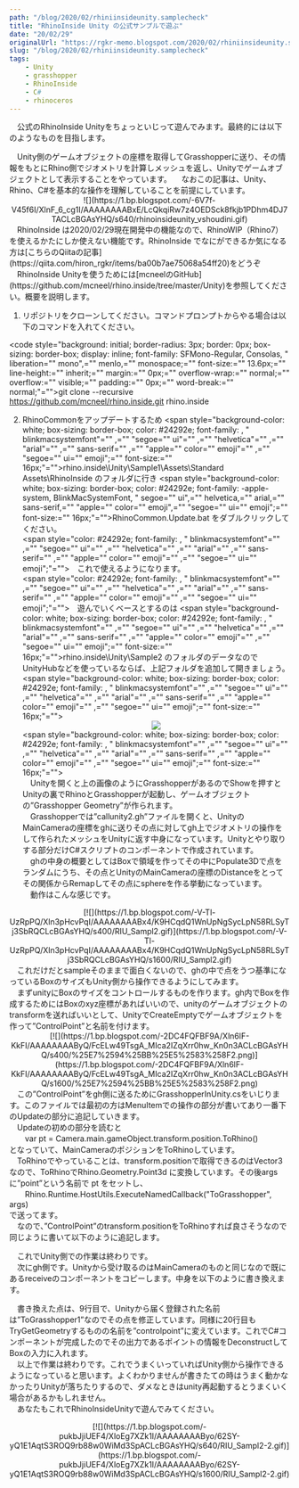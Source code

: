 ```yaml
---
path: "/blog/2020/02/rhiniinsideunity.samplecheck"
title: "RhinoInside Unity の公式サンプルで遊ぶ"
date: "20/02/29"
originalUrl: "https://rgkr-memo.blogspot.com/2020/02/rhiniinsideunity.samplecheck.html"
slug: "/blog/2020/02/rhiniinsideunity.samplecheck"
tags:
    - Unity
    - grasshopper
    - RhinoInside
    - C#
    - rhinoceros
---
```

　公式のRhinoInside Unityをちょっといじって遊んでみます。最終的には以下のようなものを目指します。  
<div>　Unity側のゲームオブジェクトの座標を取得してGrasshopperに送り、その情報をもとにRhino側でジオメトリを計算しメッシュを返し、Unityでゲームオブジェクトとして表示することをやっています。  
　なおこの記事は、Unity、Rhino、C#を基本的な操作を理解していることを前提にしています。</div><div>  
<div class="separator" style="clear: both; text-align: center;">![](https://1.bp.blogspot.com/-6V7f-V45f6I/XlnF_6_cg1I/AAAAAAAABxE/LcQkqiRw7z4OEDSck8fkjb1PDhm4DJ7TACLcBGAsYHQ/s640/rhinoinsideunity_vshoudini.gif)</div><div class="separator" style="clear: both; text-align: center;">  
</div><div style="text-align: left;">　RhinoInside は2020/02/29現在開発中の機能なので、RhinoWIP（Rhino7）を使えるかたにしか使えない機能です。RhinoInside でなにができるか気になる方は[こちらのQiitaの記事](https://qiita.com/hiron_rgkr/items/ba00b7ae75068a54ff20)をどうぞ</div><div style="text-align: left;">　RhinoInside Unityを使うためには[mcneelのGitHub](https://github.com/mcneel/rhino.inside/tree/master/Unity)を参照してください。概要を説明します。  

1.  リポジトリをクローンしてください。コマンドプロンプトからやる場合は以下のコマンドを入れてください。  

<code style="background: initial; border-radius: 3px; border: 0px; box-sizing: border-box; display: inline; font-family: SFMono-Regular, Consolas, " liberation="" mono",="" menlo,="" monospace;="" font-size:="" 13.6px;="" line-height:="" inherit;="" margin:="" 0px;="" overflow-wrap:="" normal;="" overflow:="" visible;="" padding:="" 0px;="" word-break:="" normal;"="">git clone --recursive https://github.com/mcneel/rhino.inside.git rhino.inside</code>

2.  RhinoCommonをアップデートするため <span style="background-color: white; box-sizing: border-box; color: #24292e; font-family: , " blinkmacsystemfont"="" ,="" "segoe="" ui"="" ,="" "helvetica"="" ,="" "arial"="" ,="" sans-serif="" ,="" "apple="" color="" emoji"="" ,="" "segoe="" ui="" emoji";="" font-size:="" 16px;"="">rhino.inside\Unity\Sample1\Assets\Standard Assets\RhinoInside のフォルダに行き </span><span style="background-color: white; box-sizing: border-box; color: #24292e; font-family: -apple-system, BlinkMacSystemFont, " segoe="" ui",="" helvetica,="" arial,="" sans-serif,="" "apple="" color="" emoji",="" "segoe="" ui="" emoji";="" font-size:="" 16px;"="">RhinoCommon.Update.bat をダブルクリックしてください。</span><div><span style="color: #24292e; font-family: , " blinkmacsystemfont"="" ,="" "segoe="" ui"="" ,="" "helvetica"="" ,="" "arial"="" ,="" sans-serif="" ,="" "apple="" color="" emoji"="" ,="" "segoe="" ui="" emoji";"="">　これで使えるようになります。</span></div><div><span style="color: #24292e; font-family: , " blinkmacsystemfont"="" ,="" "segoe="" ui"="" ,="" "helvetica"="" ,="" "arial"="" ,="" sans-serif="" ,="" "apple="" color="" emoji"="" ,="" "segoe="" ui="" emoji";"="">　遊んでいくベースとするのは</span> <span style="background-color: white; box-sizing: border-box; color: #24292e; font-family: , " blinkmacsystemfont"="" ,="" "segoe="" ui"="" ,="" "helvetica"="" ,="" "arial"="" ,="" sans-serif="" ,="" "apple="" color="" emoji"="" ,="" "segoe="" ui="" emoji";="" font-size:="" 16px;"="">rhino.inside\Unity\Sample2 のフォルダのデータなのでUnityHubなどを使っているならば、上記フォルダを追加して開きましょう。</span></div><div><span style="background-color: white; box-sizing: border-box; color: #24292e; font-family: , " blinkmacsystemfont"="" ,="" "segoe="" ui"="" ,="" "helvetica"="" ,="" "arial"="" ,="" sans-serif="" ,="" "apple="" color="" emoji"="" ,="" "segoe="" ui="" emoji";="" font-size:="" 16px;"="">  
</span></div><div class="separator" style="clear: both; text-align: center;">[![](https://1.bp.blogspot.com/-Qvc95M49gfg/Xlnzwbq90-I/AAAAAAAABxg/vpwdxb-nO4Aw7beMmi5skYsOfoPcABihgCLcBGAsYHQ/s400/%25E7%2594%25BB%25E5%2583%258F1.png)](https://1.bp.blogspot.com/-Qvc95M49gfg/Xlnzwbq90-I/AAAAAAAABxg/vpwdxb-nO4Aw7beMmi5skYsOfoPcABihgCLcBGAsYHQ/s1600/%25E7%2594%25BB%25E5%2583%258F1.png)</div><div class="separator" style="clear: both; text-align: center;"></div><div><span style="background-color: white; box-sizing: border-box; color: #24292e; font-family: , " blinkmacsystemfont"="" ,="" "segoe="" ui"="" ,="" "helvetica"="" ,="" "arial"="" ,="" sans-serif="" ,="" "apple="" color="" emoji"="" ,="" "segoe="" ui="" emoji";="" font-size:="" 16px;"="">  
</span></div><div>　Unityを開くと上の画像のようにGrasshopperがあるのでShowを押すとUnityの裏でRhinoとGrasshopperが起動し、ゲームオブジェクトの”Grasshopper Geometry”が作られます。</div><div>　Grasshopperでは”callunity2.gh”ファイルを開くと、UnityのMainCameraの座標をghに送りその点に対してgh上でジオメトリの操作をして作られたメッシュをUnityに返す中身になっています。Unityとやり取りする部分だけC#スクリプトのコンポーネントで作成されています。</div><div>　ghの中身の概要としてはBoxで領域を作ってその中にPopulate3Dで点をランダムにうち、その点とUnityのMainCameraの座標のDistanceをとってその関係からRemapしてその点にsphereを作る挙動になっています。</div><div>　動作はこんな感じです。</div><div>  
</div><div class="separator" style="clear: both; text-align: center;">[![](https://1.bp.blogspot.com/-V-Tl-UzRpPQ/Xln3pHcvPqI/AAAAAAAABx4/K9HCqdQ1WnUpNgSycLpN58RLSyTj3SbRQCLcBGAsYHQ/s400/RIU_Sampl2.gif)](https://1.bp.blogspot.com/-V-Tl-UzRpPQ/Xln3pHcvPqI/AAAAAAAABx4/K9HCqdQ1WnUpNgSycLpN58RLSyTj3SbRQCLcBGAsYHQ/s1600/RIU_Sampl2.gif)</div><div>  
</div><div>　これだけだとsampleそのままで面白くないので、ghの中で点をうつ基準になっているBoxのサイズもUnity側から操作できるようにしてみます。</div><div>　まずunityにBoxのサイズをコントロールするものを作ります。gh内でBoxを作成するためにはBoxのxyz座標があればいいので、unityのゲームオブジェクトのtransformを送ればいいとして、UnityでCreateEmptyでゲームオブジェクトを作って”ControlPoint”と名前を付けます。</div><div class="separator" style="clear: both; text-align: center;">[![](https://1.bp.blogspot.com/-2DC4FQFBF9A/Xln6lF-KkFI/AAAAAAAAByQ/FcELw49TsgA_MIca2IZqXrr0hw_Kn0n3ACLcBGAsYHQ/s400/%25E7%2594%25BB%25E5%2583%258F2.png)](https://1.bp.blogspot.com/-2DC4FQFBF9A/Xln6lF-KkFI/AAAAAAAAByQ/FcELw49TsgA_MIca2IZqXrr0hw_Kn0n3ACLcBGAsYHQ/s1600/%25E7%2594%25BB%25E5%2583%258F2.png)</div><div>  
</div><div>　この”ControlPoint”をgh側に送るためにGrasshopperInUnity.csをいじります。このファイルでは最初の方はMenuItemでの操作の部分が書いてあり一番下のUpdateの部分に追記していきます。</div><div>　Updateの初めの部分を読むと </div><div>　　var pt = Camera.main.gameObject.transform.position.ToRhino()</div><div>となっていて、MainCameraのポジションをToRhinoしています。</div><div>　ToRhinoでやっていることは、transform.positionで取得できるのはVector3なので、ToRhinoでRhino.Geometry.Point3d に変換しています。その後argsに”point”という名前で pt をセットし、</div><div>　　Rhino.Runtime.HostUtils.ExecuteNamedCallback("ToGrasshopper", args)</div><div>で送ってます。</div><div>　なので、”ControlPoint”のtransform.positionをToRhinoすれば良さそうなので同じように書いて以下のように追記します。  
</div>  

　これでUnity側での作業は終わりです。  
　次にgh側です。Unityから受け取るのはMainCameraのものと同じなので既にあるreceiveのコンポーネントをコピーします。中身を以下のように書き換えます。  

　書き換えた点は、9行目で、Unityから届く登録された名前は”ToGrasshopper1”なのでその点を修正しています。同様に20行目もTryGetGeometryするものの名前を”controlpoint”に変えています。これでC#コンポーネントが完成したのでその出力であるポイントの情報をDeconstructしてBoxの入力に入れます。  
　以上で作業は終わりです。これでうまくいっていればUnity側から操作できるようになっていると思います。よくわかりませんが書きたての時はうまく動かなかったりUnityが落ちたりするので、ダメなときはunity再起動するとうまくいく場合があるかもしれません。  
　あなたもこれでRhinoInsideUnityで遊んでみてください。  

<div class="separator" style="clear: both; text-align: center;">[![](https://1.bp.blogspot.com/-pukbJjiUEF4/XloEg7XZk1I/AAAAAAAAByo/62SY-yQ1E1AqtS3ROQ9rb88w0WiMd3SpACLcBGAsYHQ/s640/RIU_Sampl2-2.gif)](https://1.bp.blogspot.com/-pukbJjiUEF4/XloEg7XZk1I/AAAAAAAAByo/62SY-yQ1E1AqtS3ROQ9rb88w0WiMd3SpACLcBGAsYHQ/s1600/RIU_Sampl2-2.gif)</div>  
</div></div>